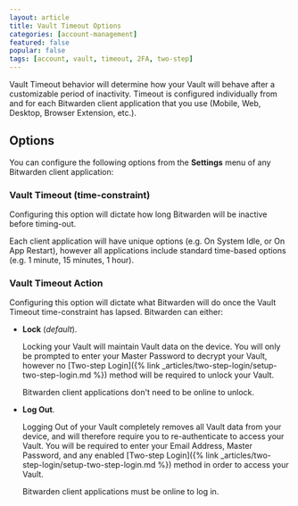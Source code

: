 ```yaml
---
layout: article
title: Vault Timeout Options
categories: [account-management]
featured: false
popular: false
tags: [account, vault, timeout, 2FA, two-step]
---
```


Vault Timeout behavior will determine how your Vault will behave after a customizable period of inactivity. Timeout is configured individually from and for each Bitwarden client application that you use (Mobile, Web, Desktop, Browser Extension, etc.).

## Options

You can configure the following options from the **Settings** menu of any Bitwarden client application:

### Vault Timeout (time-constraint)

Configuring this option will dictate how long Bitwarden will be inactive before timing-out.

Each client application will have unique options (e.g. On System Idle, or On App Restart), however all applications include standard time-based options (e.g. 1 minute, 15 minutes, 1 hour).

### Vault Timeout Action

Configuring this option will dictate what Bitwarden will do once the Vault Timeout time-constraint has lapsed. Bitwarden can either:

- **Lock** (*default*).

  Locking your Vault will maintain Vault data on the device. You will only be prompted to enter your Master Password to decrypt your Vault, however no [Two-step Login]({% link _articles/two-step-login/setup-two-step-login.md %}) method will be required to unlock your Vault.

  Bitwarden client applications don't need to be online to unlock.
- **Log Out**.

  Logging Out of your Vault completely removes all Vault data from your device, and will therefore require you to re-authenticate to access your Vault. You will be required to enter your Email Address, Master Password, and any enabled [Two-step Login]({% link _articles/two-step-login/setup-two-step-login.md %}) method in order to access your Vault.

  Bitwarden client applications must be online to log in.
